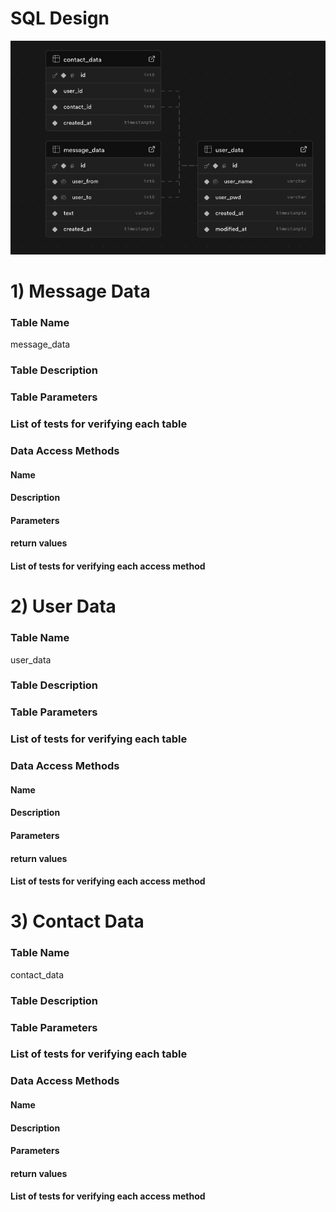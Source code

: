# SQL Design

![Database_Model](Database_Model.png)

# 1) Message Data

### Table Name
message_data

### Table Description

### Table Parameters

### List of tests for verifying each table

### Data Access Methods

#### Name

#### Description

#### Parameters

#### return values

#### List of tests for verifying each access method


# 2) User Data

### Table Name
user_data

### Table Description

### Table Parameters

### List of tests for verifying each table

### Data Access Methods

#### Name

#### Description

#### Parameters

#### return values

#### List of tests for verifying each access method


# 3) Contact Data

### Table Name
contact_data

### Table Description

### Table Parameters

### List of tests for verifying each table

### Data Access Methods

#### Name

#### Description

#### Parameters

#### return values

#### List of tests for verifying each access method

